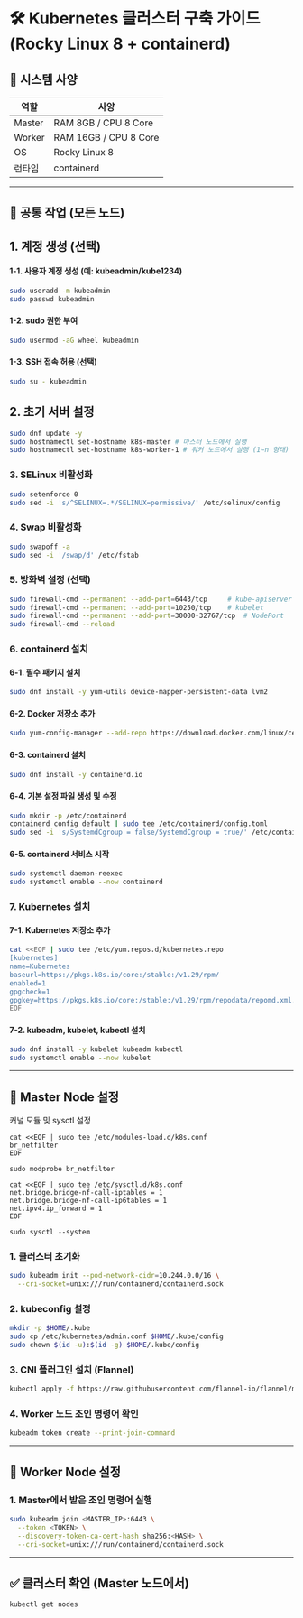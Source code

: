 # 🛠 Kubernetes 클러스터 구축 가이드 (Rocky Linux 8 + containerd)

## 📌 시스템 사양

| 역할     | 사양                         |
|----------|------------------------------|
| Master   | RAM 8GB / CPU 8 Core         |
| Worker   | RAM 16GB / CPU 8 Core        |
| OS       | Rocky Linux 8                |
| 런타임   | containerd                   |

---

## 📁 공통 작업 (모든 노드)

## 1. 계정 생성 (선택)
#### 1-1. 사용자 계정 생성 (예: kubeadmin/kube1234)
```bash
sudo useradd -m kubeadmin
sudo passwd kubeadmin
```

#### 1-2. sudo 권한 부여
```bash
sudo usermod -aG wheel kubeadmin
```

#### 1-3. SSH 접속 허용 (선택)
```bash
sudo su - kubeadmin
```

## 2. 초기 서버 설정
```bash
sudo dnf update -y
sudo hostnamectl set-hostname k8s-master # 마스터 노드에서 실행
sudo hostnamectl set-hostname k8s-worker-1 # 워커 노드에서 실행 (1~n 형태)
```

### 3. SELinux 비활성화
```bash
sudo setenforce 0
sudo sed -i 's/^SELINUX=.*/SELINUX=permissive/' /etc/selinux/config
```

### 4. Swap 비활성화
```bash
sudo swapoff -a
sudo sed -i '/swap/d' /etc/fstab
```

### 5. 방화벽 설정 (선택)
```bash
sudo firewall-cmd --permanent --add-port=6443/tcp     # kube-apiserver
sudo firewall-cmd --permanent --add-port=10250/tcp    # kubelet
sudo firewall-cmd --permanent --add-port=30000-32767/tcp  # NodePort
sudo firewall-cmd --reload
```

### 6. containerd 설치

#### 6-1. 필수 패키지 설치
```bash
sudo dnf install -y yum-utils device-mapper-persistent-data lvm2
```

#### 6-2. Docker 저장소 추가
```bash
sudo yum-config-manager --add-repo https://download.docker.com/linux/centos/docker-ce.repo
```

#### 6-3. containerd 설치
```bash
sudo dnf install -y containerd.io
```

#### 6-4. 기본 설정 파일 생성 및 수정
```bash
sudo mkdir -p /etc/containerd
containerd config default | sudo tee /etc/containerd/config.toml
sudo sed -i 's/SystemdCgroup = false/SystemdCgroup = true/' /etc/containerd/config.toml
```

#### 6-5. containerd 서비스 시작
```bash
sudo systemctl daemon-reexec
sudo systemctl enable --now containerd
```

### 7. Kubernetes 설치

#### 7-1. Kubernetes 저장소 추가
```bash
cat <<EOF | sudo tee /etc/yum.repos.d/kubernetes.repo
[kubernetes]
name=Kubernetes
baseurl=https://pkgs.k8s.io/core:/stable:/v1.29/rpm/
enabled=1
gpgcheck=1
gpgkey=https://pkgs.k8s.io/core:/stable:/v1.29/rpm/repodata/repomd.xml.key
EOF
```

#### 7-2. kubeadm, kubelet, kubectl 설치
```bash
sudo dnf install -y kubelet kubeadm kubectl
sudo systemctl enable --now kubelet
```

---

## 🧭 Master Node 설정

커널 모듈 및 sysctl 설정
```
cat <<EOF | sudo tee /etc/modules-load.d/k8s.conf
br_netfilter
EOF

sudo modprobe br_netfilter

cat <<EOF | sudo tee /etc/sysctl.d/k8s.conf
net.bridge.bridge-nf-call-iptables = 1
net.bridge.bridge-nf-call-ip6tables = 1
net.ipv4.ip_forward = 1
EOF

sudo sysctl --system
```
### 1. 클러스터 초기화
```bash
sudo kubeadm init --pod-network-cidr=10.244.0.0/16 \
  --cri-socket=unix:///run/containerd/containerd.sock
```

### 2. kubeconfig 설정
```bash
mkdir -p $HOME/.kube
sudo cp /etc/kubernetes/admin.conf $HOME/.kube/config
sudo chown $(id -u):$(id -g) $HOME/.kube/config
```

### 3. CNI 플러그인 설치 (Flannel)
```bash
kubectl apply -f https://raw.githubusercontent.com/flannel-io/flannel/master/Documentation/kube-flannel.yml
```

### 4. Worker 노드 조인 명령어 확인
```bash
kubeadm token create --print-join-command
```

---

## 🚀 Worker Node 설정

### 1. Master에서 받은 조인 명령어 실행
```bash
sudo kubeadm join <MASTER_IP>:6443 \
  --token <TOKEN> \
  --discovery-token-ca-cert-hash sha256:<HASH> \
  --cri-socket=unix:///run/containerd/containerd.sock
```

---

## ✅ 클러스터 확인 (Master 노드에서)
```bash
kubectl get nodes
```

